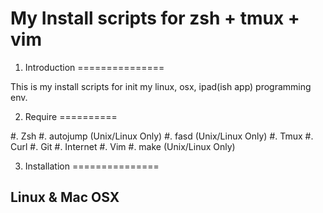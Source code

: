 # My Install scripts for zsh + tmux + vim

1. Introduction
===============

This is my install scripts for init my linux, osx, ipad(ish app) programming env.

2. Require
==========

#. Zsh
#. autojump (Unix/Linux Only)
#. fasd (Unix/Linux Only)
#. Tmux
#. Curl
#. Git
#. Internet
#. Vim
#. make (Unix/Linux Only)

3. Installation
===============

Linux & Mac OSX
----------------

